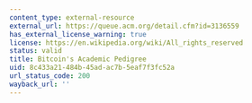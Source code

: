 ```yaml
---
content_type: external-resource
external_url: https://queue.acm.org/detail.cfm?id=3136559
has_external_license_warning: true
license: https://en.wikipedia.org/wiki/All_rights_reserved
status: valid
title: Bitcoin's Academic Pedigree
uid: 8c433a21-484b-45ad-ac7b-5eaf7f3fc52a
url_status_code: 200
wayback_url: ''
---
```

